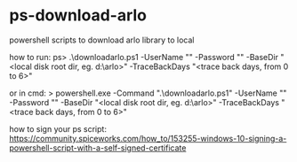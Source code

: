 # ps-download-arlo
powershell scripts to download arlo library to local

how to run: ps> .\downloadarlo.ps1 -UserName "<email address of arlo account>" -Password "<password of arlo account>" -BaseDir "<local disk root dir, eg. d:\arlo>" -TraceBackDays "<trace back days, from 0 to 6>"

or in cmd: > powershell.exe -Command ".\downloadarlo.ps1" -UserName "<email address of arlo account>" -Password "<password of arlo account>" -BaseDir "<local disk root dir, eg. d:\arlo>" -TraceBackDays "<trace back days, from 0 to 6>"

how to sign your ps script: https://community.spiceworks.com/how_to/153255-windows-10-signing-a-powershell-script-with-a-self-signed-certificate